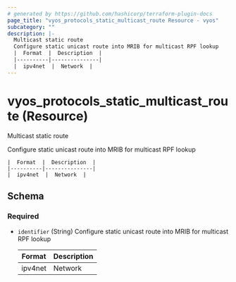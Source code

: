 ```yaml
---
# generated by https://github.com/hashicorp/terraform-plugin-docs
page_title: "vyos_protocols_static_multicast_route Resource - vyos"
subcategory: ""
description: |-
  Multicast static route
  Configure static unicast route into MRIB for multicast RPF lookup
  |  Format  |  Description  |
  |----------|---------------|
  |  ipv4net  |  Network  |
---
```


# vyos_protocols_static_multicast_route (Resource)

Multicast static route

Configure static unicast route into MRIB for multicast RPF lookup

    |  Format  |  Description  |
    |----------|---------------|
    |  ipv4net  |  Network  |



<!-- schema generated by tfplugindocs -->
## Schema

### Required

- `identifier` (String) Configure static unicast route into MRIB for multicast RPF lookup

    |  Format  |  Description  |
    |----------|---------------|
    |  ipv4net  |  Network  |
